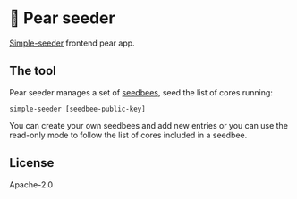 # 🍐 Pear seeder

[Simple-seeder](https://github.com/holepunchto/simple-seeder) frontend pear app.

## The tool

Pear seeder manages a set of [seedbees](https://github.com/holepunchto/seedbee), seed the list of cores running:

```
simple-seeder [seedbee-public-key]
```

You can create your own seedbees and add new entries or you can use the read-only mode to follow the list of cores included in a seedbee.

## License

Apache-2.0
